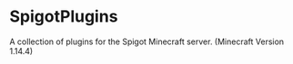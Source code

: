 # SpigotPlugins
A collection of plugins for the Spigot Minecraft server. (Minecraft Version 1.14.4)
